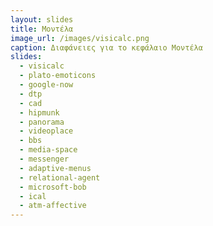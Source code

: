 ```yaml
---
layout: slides
title: Μοντέλα
image_url: /images/visicalc.png
caption: Διαφάνειες για το κεφάλαιο Μοντέλα
slides:
  - visicalc
  - plato-emoticons 
  - google-now
  - dtp
  - cad
  - hipmunk
  - panorama
  - videoplace 
  - bbs
  - media-space
  - messenger
  - adaptive-menus
  - relational-agent
  - microsoft-bob
  - ical
  - atm-affective
---
```


